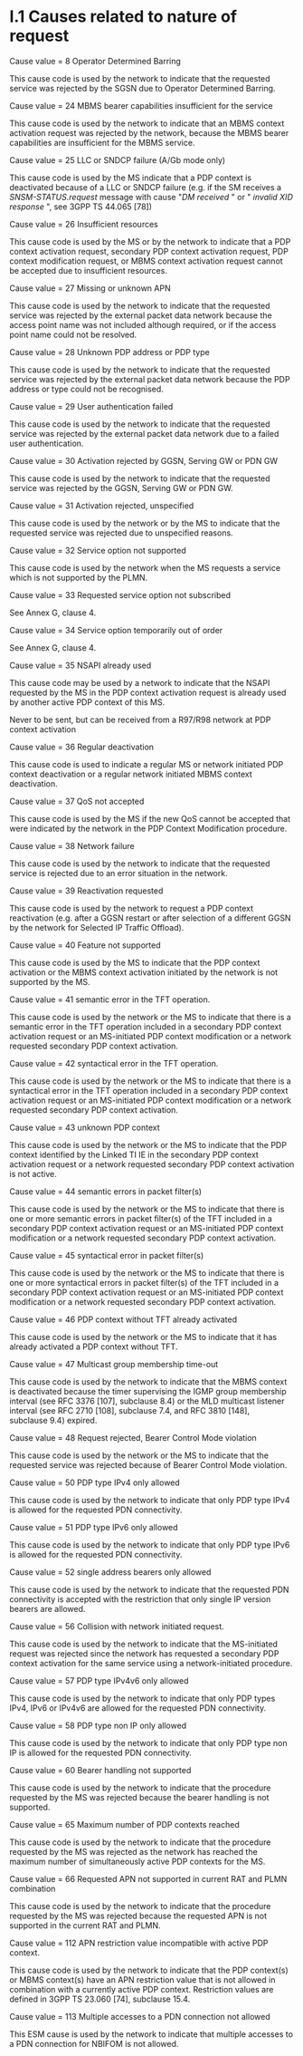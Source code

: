 
I.1 Causes related to nature of request
=======================================

Cause value = 8 Operator Determined Barring

This cause code is used by the network to indicate that the requested
service was rejected by the SGSN due to Operator Determined Barring.

Cause value = 24 MBMS bearer capabilities insufficient for the service

This cause code is used by the network to indicate that an MBMS context
activation request was rejected by the network, because the MBMS bearer
capabilities are insufficient for the MBMS service.

Cause value = 25 LLC or SNDCP failure (A/Gb mode only)

This cause code is used by the MS indicate that a PDP context is
deactivated because of a LLC or SNDCP failure (e.g. if the SM receives a
*SNSM-STATUS.request* message with cause \"*DM received* \" or \"
*invalid XID response* \", see 3GPP TS 44.065 \[78\])

Cause value = 26 Insufficient resources

This cause code is used by the MS or by the network to indicate that a
PDP context activation request, secondary PDP context activation
request, PDP context modification request, or MBMS context activation
request cannot be accepted due to insufficient resources.

Cause value = 27 Missing or unknown APN

This cause code is used by the network to indicate that the requested
service was rejected by the external packet data network because the
access point name was not included although required, or if the access
point name could not be resolved.

Cause value = 28 Unknown PDP address or PDP type

This cause code is used by the network to indicate that the requested
service was rejected by the external packet data network because the PDP
address or type could not be recognised.

Cause value = 29 User authentication failed

This cause code is used by the network to indicate that the requested
service was rejected by the external packet data network due to a failed
user authentication.

Cause value = 30 Activation rejected by GGSN, Serving GW or PDN GW

This cause code is used by the network to indicate that the requested
service was rejected by the GGSN, Serving GW or PDN GW.

Cause value = 31 Activation rejected, unspecified

This cause code is used by the network or by the MS to indicate that the
requested service was rejected due to unspecified reasons.

Cause value = 32 Service option not supported

This cause code is used by the network when the MS requests a service
which is not supported by the PLMN.

Cause value = 33 Requested service option not subscribed

See Annex G, clause 4.

Cause value = 34 Service option temporarily out of order

See Annex G, clause 4.

Cause value = 35 NSAPI already used

This cause code may be used by a network to indicate that the NSAPI
requested by the MS in the PDP context activation request is already
used by another active PDP context of this MS.

Never to be sent, but can be received from a R97/R98 network at PDP
context activation

Cause value = 36 Regular deactivation

This cause code is used to indicate a regular MS or network initiated
PDP context deactivation or a regular network initiated MBMS context
deactivation.

Cause value = 37 QoS not accepted

This cause code is used by the MS if the new QoS cannot be accepted that
were indicated by the network in the PDP Context Modification procedure.

Cause value = 38 Network failure

This cause code is used by the network to indicate that the requested
service is rejected due to an error situation in the network.

Cause value = 39 Reactivation requested

This cause code is used by the network to request a PDP context
reactivation (e.g. after a GGSN restart or after selection of a
different GGSN by the network for Selected IP Traffic Offload).

Cause value = 40 Feature not supported

This cause code is used by the MS to indicate that the PDP context
activation or the MBMS context activation initiated by the network is
not supported by the MS.

Cause value = 41 semantic error in the TFT operation.

This cause code is used by the network or the MS to indicate that there
is a semantic error in the TFT operation included in a secondary PDP
context activation request or an MS-initiated PDP context modification
or a network requested secondary PDP context activation.

Cause value = 42 syntactical error in the TFT operation.

This cause code is used by the network or the MS to indicate that there
is a syntactical error in the TFT operation included in a secondary PDP
context activation request or an MS-initiated PDP context modification
or a network requested secondary PDP context activation.

Cause value = 43 unknown PDP context

This cause code is used by the network or the MS to indicate that the
PDP context identified by the Linked TI IE in the secondary PDP context
activation request or a network requested secondary PDP context
activation is not active.

Cause value = 44 semantic errors in packet filter(s)

This cause code is used by the network or the MS to indicate that there
is one or more semantic errors in packet filter(s) of the TFT included
in a secondary PDP context activation request or an MS-initiated PDP
context modification or a network requested secondary PDP context
activation.

Cause value = 45 syntactical error in packet filter(s)

This cause code is used by the network or the MS to indicate that there
is one or more syntactical errors in packet filter(s) of the TFT
included in a secondary PDP context activation request or an
MS-initiated PDP context modification or a network requested secondary
PDP context activation.

Cause value = 46 PDP context without TFT already activated

This cause code is used by the network or the MS to indicate that it has
already activated a PDP context without TFT.

Cause value = 47 Multicast group membership time-out

This cause code is used by the network to indicate that the MBMS context
is deactivated because the timer supervising the IGMP group membership
interval (see RFC 3376 \[107\], subclause 8.4) or the MLD multicast
listener interval (see RFC 2710 \[108\], subclause 7.4, and
RFC 3810 \[148\], subclause 9.4) expired.

Cause value = 48 Request rejected, Bearer Control Mode violation

This cause code is used by the network or the MS to indicate that the
requested service was rejected because of Bearer Control Mode violation.

Cause value = 50 PDP type IPv4 only allowed

This cause code is used by the network to indicate that only PDP type
IPv4 is allowed for the requested PDN connectivity.

Cause value = 51 PDP type IPv6 only allowed

This cause code is used by the network to indicate that only PDP type
IPv6 is allowed for the requested PDN connectivity.

Cause value = 52 single address bearers only allowed

This cause code is used by the network to indicate that the requested
PDN connectivity is accepted with the restriction that only single IP
version bearers are allowed.

Cause value = 56 Collision with network initiated request.

This cause code is used by the network to indicate that the MS-initiated
request was rejected since the network has requested a secondary PDP
context activation for the same service using a network-initiated
procedure.

Cause value = 57 PDP type IPv4v6 only allowed

This cause code is used by the network to indicate that only PDP types
IPv4, IPv6 or IPv4v6 are allowed for the requested PDN connectivity.

Cause value = 58 PDP type non IP only allowed

This cause code is used by the network to indicate that only PDP type
non IP is allowed for the requested PDN connectivity.

Cause value = 60 Bearer handling not supported

This cause code is used by the network to indicate that the procedure
requested by the MS was rejected because the bearer handling is not
supported.

Cause value = 65 Maximum number of PDP contexts reached

This cause code is used by the network to indicate that the procedure
requested by the MS was rejected as the network has reached the maximum
number of simultaneously active PDP contexts for the MS.

Cause value = 66 Requested APN not supported in current RAT and PLMN
combination

This cause code is used by the network to indicate that the procedure
requested by the MS was rejected because the requested APN is not
supported in the current RAT and PLMN.

Cause value = 112 APN restriction value incompatible with active PDP
context.

This cause code is used by the network to indicate that the PDP
context(s) or MBMS context(s) have an APN restriction value that is not
allowed in combination with a currently active PDP context. Restriction
values are defined in 3GPP TS 23.060 \[74\], subclause 15.4.

Cause value = 113 Multiple accesses to a PDN connection not allowed

This ESM cause is used by the network to indicate that multiple accesses
to a PDN connection for NBIFOM is not allowed.
